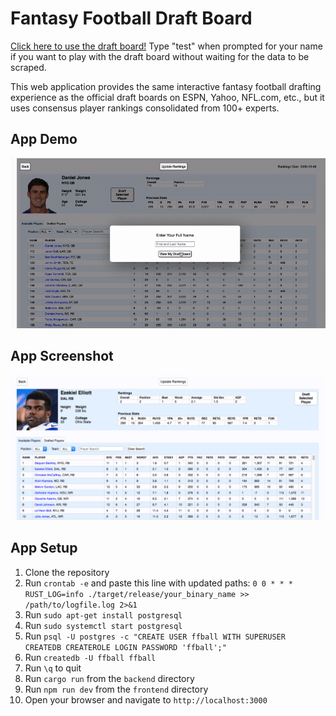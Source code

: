 # Fantasy Football Draft Board

[Click here to use the draft board!](http://54.162.53.255/) Type "test" when prompted for your name if you want to play with the draft board without waiting for the data to be scraped.

This web application provides the same interactive fantasy football drafting experience as the official draft boards on ESPN, Yahoo, NFL.com, etc., but it uses consensus player rankings consolidated from 100+ experts.

## App Demo

![Demo](frontend/src/static/img/fantasy_football_recording.gif)

## App Screenshot

![App Screenshot](frontend/src/static/img/app_pic.png)

## App Setup

1. Clone the repository
2. Run `crontab -e` and paste this line with updated paths: `0 0 * * * RUST_LOG=info ./target/release/your_binary_name >> /path/to/logfile.log 2>&1`
3. Run `sudo apt-get install postgresql`
4. Run `sudo systemctl start postgresql`
5. Run `psql -U postgres -c "CREATE USER ffball WITH SUPERUSER CREATEDB CREATEROLE LOGIN PASSWORD 'ffball';"`
6. Run `createdb -U ffball ffball`
7. Run `\q` to quit
8. Run `cargo run` from the `backend` directory
9. Run `npm run dev` from the `frontend` directory
10. Open your browser and navigate to `http://localhost:3000`
